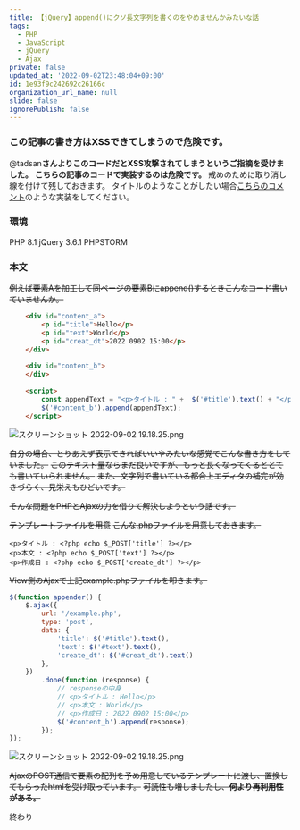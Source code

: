 ```yaml
---
title: 【jQuery】append()にクソ長文字列を書くのをやめませんかみたいな話
tags:
  - PHP
  - JavaScript
  - jQuery
  - Ajax
private: false
updated_at: '2022-09-02T23:48:04+09:00'
id: 1e93f9c242692c26166c
organization_url_name: null
slide: false
ignorePublish: false
---
```

### この記事の書き方はXSSできてしまうので危険です。
@tadsan**さんよりこのコードだとXSS攻撃されてしまうというご指摘を受けました。**
**こちらの記事のコードで実装するのは危険です。**
戒めのために取り消し線を付けて残しておきます。
タイトルのようなことがしたい場合[こちらのコメント](https://qiita.com/simoyama2323/items/1e93f9c242692c26166c#comment-8e165dfa21951934534d)のような実装をしてください。

### 環境
PHP 8.1
jQuery 3.6.1
PHPSTORM

### 本文

~~例えば要素Aを加工して同ページの要素Bにappend()するときこんなコード書いていませんか。~~

```html
    <div id="content_a">
        <p id="title">Hello</p>
        <p id="text">World</p>
        <p id="creat_dt">2022 0902 15:00</p>
    </div>
    
    <div id="content_b">
    </div>
    
    <script>
        const appendText = "<p>タイトル : " +  $('#title').text() + "</p>" + "<p>本文 : " + $('#text').text() + "</p>" + "<p>作成日 : " + $('#creat_dt').text() + "</p>";
        $('#content_b').append(appendText);
    </script>

```

![スクリーンショット 2022-09-02 19.18.25.png](https://qiita-image-store.s3.ap-northeast-1.amazonaws.com/0/855584/9b3f0038-b097-8d9d-5486-378d5c3bce63.png)

~~自分の場合、とりあえず表示できればいいやみたいな感覚でこんな書き方をしていました。~~
~~このテキスト量ならまだ良いですが、もっと長くなってくるととても書いていられません。~~
~~また、文字列で書いている都合上エディタの補完が効きづらく、見栄えもひどいです。~~

~~そんな問題をPHPとAjaxの力を借りて解決しようという話です。~~

~~テンプレートファイルを用意~~
~~こんな.phpファイルを用意しておきます。~~
```php:example.php
<p>タイトル : <?php echo $_POST['title'] ?></p>
<p>本文 : <?php echo $_POST['text'] ?></p>
<p>作成日 : <?php echo $_POST['create_dt'] ?></p>
```

~~View側のAjaxで上記example.phpファイルを叩きます。~~

```javascript
$(function appender() {
    $.ajax({
        url: '/example.php', 
        type: 'post',
        data: {
            'title': $('#title').text(),
            'text': $('#text').text(),
            'create_dt': $('#creat_dt').text()
        },
    })
        .done(function (response) {
            // responseの中身
            // <p>タイトル : Hello</p>
            // <p>本文 : World</p>
            // <p>作成日 : 2022 0902 15:00</p>
            $('#content_b').append(response);
        });
});
```

![スクリーンショット 2022-09-02 19.18.25.png](https://qiita-image-store.s3.ap-northeast-1.amazonaws.com/0/855584/9b3f0038-b097-8d9d-5486-378d5c3bce63.png)

~~AjaxのPOST通信で要素の配列を予め用意しているテンプレートに渡し、置換してもらったhtmlを受け取っています。~~
~~可読性も増しましたし、**何より再利用性がある。**~~

終わり
